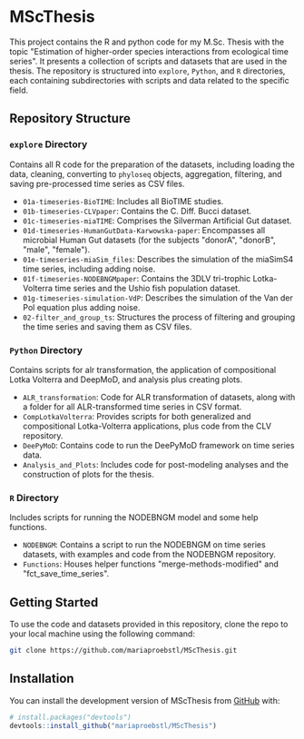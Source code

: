 
# MScThesis

<!-- badges: start -->
<!-- badges: end -->

This project contains the R and python code for my M.Sc. Thesis with the topic "Estimation of higher-order species interactions from ecological time series".
It presents a collection of scripts and datasets that are used in the thesis.
The repository is structured into `explore`, `Python`, and `R` directories, each containing subdirectories with scripts and data related to the specific field.


## Repository Structure

### `explore` Directory

Contains all R code for the preparation of the datasets, including loading the data, cleaning, converting to `phyloseq` objects, aggregation, filtering, and saving pre-processed time series as CSV files.

- `01a-timeseries-BioTIME`: Includes all BioTIME studies.
- `01b-timeseries-CLVpaper`: Contains the C. Diff. Bucci dataset.
- `01c-timeseries-miaTIME`: Comprises the Silverman Artificial Gut dataset.
- `01d-timeseries-HumanGutData-Karwowska-paper`: Encompasses all microbial Human Gut datasets (for the subjects "donorA", "donorB", "male", "female").
- `01e-timeseries-miaSim_files`: Describes the simulation of the miaSimS4 time series, including adding noise.
- `01f-timeseries-NODEBNGMpaper`: Contains the 3DLV tri-trophic Lotka-Volterra time series and the Ushio fish population dataset.
- `01g-timeseries-simulation-VdP`: Describes the simulation of the Van der Pol equation plus adding noise.
- `02-filter_and_group_ts`: Structures the process of filtering and grouping the time series and saving them as CSV files.

### `Python` Directory

Contains scripts for alr transformation, the application of compositional Lotka Volterra and DeepMoD, and analysis plus creating plots.

- `ALR_transformation`: Code for ALR transformation of datasets, along with a folder for all ALR-transformed time series in CSV format.
- `CompLotkaVolterra`: Provides scripts for both generalized and compositional Lotka-Volterra applications, plus code from the CLV repository.
- `DeePyMoD`: Contains code to run the DeePyMoD framework on time series data.
- `Analysis_and_Plots`: Includes code for post-modeling analyses and the construction of plots for the thesis.

### `R` Directory

Includes scripts for running the NODEBNGM model and some help functions.

- `NODEBNGM`: Contains a script to run the NODEBNGM on time series datasets, with examples and code from the NODEBNGM repository.
- `Functions`: Houses helper functions "merge-methods-modified" and "fct_save_time_series".


## Getting Started

To use the code and datasets provided in this repository, clone the repo to your local machine using the following command:

```bash
git clone https://github.com/mariaproebstl/MScThesis.git
```


## Installation

You can install the development version of MScThesis from [GitHub](https://github.com/) with:

``` r
# install.packages("devtools")
devtools::install_github("mariaproebstl/MScThesis")
```

